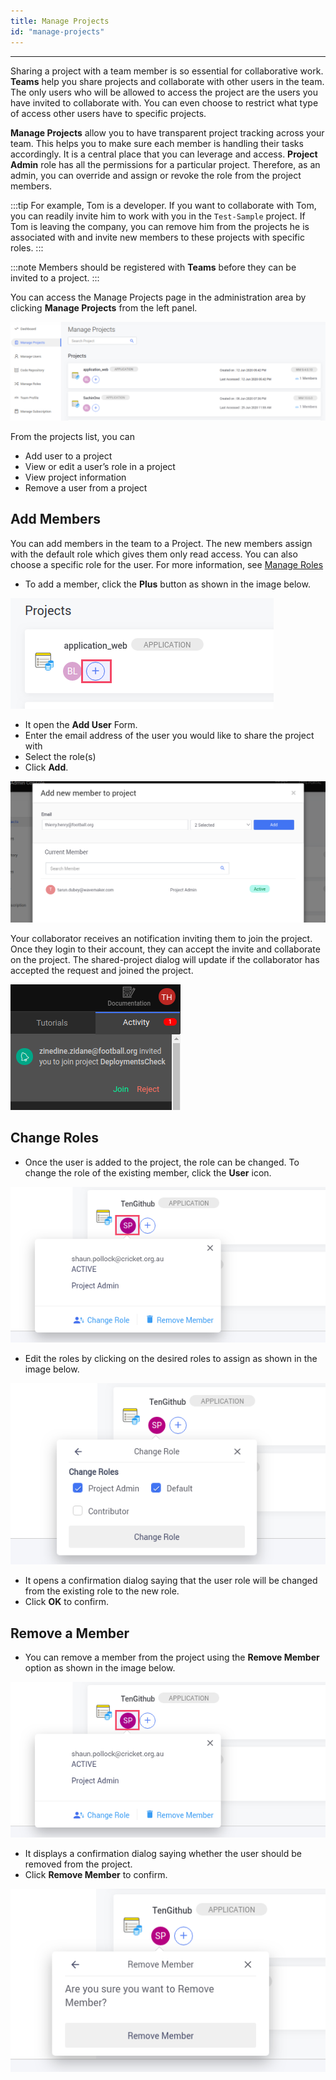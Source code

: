 ```yaml
---
title: Manage Projects
id: "manage-projects"
---
```

---

Sharing a project with a team member is so essential for collaborative work. **Teams** help you share projects and collaborate with other users in the team. The only users who will be allowed to access the project are the users you have invited to collaborate with. You can even choose to restrict what type of access other users have to specific projects.

**Manage Projects** allow you to have transparent project tracking across your team. This helps you to make sure each member is handling their tasks accordingly. It is a central place that you can leverage and access. **Project Admin** role has all the permissions for a particular project. Therefore, as an admin, you can override and assign or revoke the role from the project members.

:::tip
For example, Tom is a developer. If you want to collaborate with Tom, you can readily invite him to work with you in the `Test-Sample` project. If Tom is leaving the company, you can remove him from the projects he is associated with and invite new members to these projects with specific roles.
:::

:::note
Members should be registered with **Teams** before they can be invited to a project.
:::

You can access the Manage Projects page in the administration area by clicking **Manage Projects** from the left panel.

![Manage projects](/learn/assets/TeamManageProjects.png)

From the projects list, you can

- Add user to a project  
- View or edit a user’s role in a project  
- View project information  
- Remove a user from a project

## Add Members

You can add members in the team to a Project. The new members assign with the default role which gives them only read access. You can also choose a specific role for the user. For more information, see [Manage Roles](/learn/teams/manage-roles)

- To add a member, click the **Plus** button as shown in the image below.

![Add users](/learn/assets/TeamProjectAddUserButton.png)

- It open the **Add User** Form. 
- Enter the email address of the user you would like to share the project with
- Select the role(s)
- Click **Add**.  

![Add user](/learn/assets/TeamAddMemberToProject.png)

Your collaborator receives an notification inviting them to join the project. Once they login to their account, they can accept the invite and collaborate on the project. The shared-project dialog will update if the collaborator has accepted the request and joined the project.

![Project Invite](/learn/assets/projectSharingInvite.png)

## Change Roles

- Once the user is added to the project, the role can be changed. To change the role of the existing member, click the **User** icon.

![Change user role](/learn/assets/TeamProjectChangeRole.png)

- Edit the roles by clicking on the desired roles to assign as shown in the image below.

![Change user role](/learn/assets/TeamProjectChangeRoleConfirm.png)

- It opens a confirmation dialog saying that the user role will be changed from the existing role to the new role.
- Click **OK** to confirm.

## Remove a Member

- You can remove a member from the project using the **Remove Member** option as shown in the image below.

![Remove user](/learn/assets/TeamProjectChangeRole.png)

- It displays a confirmation dialog saying whether the user should be removed from the project.
- Click **Remove Member** to confirm.

![Remove user](/learn/assets/TeamRemoveUserFromProjectConfirm.png)
